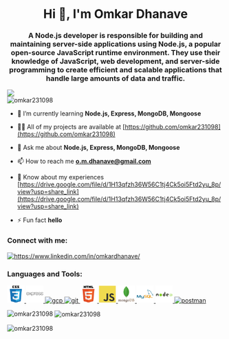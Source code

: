<h1 align="center">Hi 👋, I'm Omkar Dhanave</h1>
<h3 align="center">A Node.js developer is responsible for building and maintaining server-side applications using Node.js, a popular open-source JavaScript runtime environment. They use their knowledge of JavaScript, web development, and server-side programming to create efficient and scalable applications that handle large amounts of data and traffic.</h3>
<img align="right" width="600" src="https://media0.giphy.com/media/qgQUggAC3Pfv687qPC/giphy.gif">
<p align="left"> <img src="https://komarev.com/ghpvc/?username=omkar231098&label=Profile%20views&color=0e75b6&style=flat" alt="omkar231098" /> </p>

- 🌱 I’m currently learning **Node.js, Express, MongoDB, Mongoose**

- 👨‍💻 All of my projects are available at [https://github.com/omkar231098](https://github.com/omkar231098)

- 💬 Ask me about **Node.js, Express, MongoDB, Mongoose**

- 📫 How to reach me **o.m.dhanave@gmail.com**

- 📄 Know about my experiences [https://drive.google.com/file/d/1H13qfzh36W56C1tj4Ck5oi5Ftd2yu_8p/view?usp=share_link](https://drive.google.com/file/d/1H13qfzh36W56C1tj4Ck5oi5Ftd2yu_8p/view?usp=share_link)

- ⚡ Fun fact **hello**

<h3 align="left">Connect with me:</h3>
<p align="left">
<a href="https://linkedin.com/in/https://www.linkedin.com/in/omkardhanave/" target="blank"><img align="center" src="https://raw.githubusercontent.com/rahuldkjain/github-profile-readme-generator/master/src/images/icons/Social/linked-in-alt.svg" alt="https://www.linkedin.com/in/omkardhanave/" height="30" width="40" /></a>
</p>

<h3 align="left">Languages and Tools:</h3>
<p align="left"> <a href="https://www.w3schools.com/css/" target="_blank" rel="noreferrer"> <img src="https://raw.githubusercontent.com/devicons/devicon/master/icons/css3/css3-original-wordmark.svg" alt="css3" width="40" height="40"/> </a> <a href="https://expressjs.com" target="_blank" rel="noreferrer"> <img src="https://raw.githubusercontent.com/devicons/devicon/master/icons/express/express-original-wordmark.svg" alt="express" width="40" height="40"/> </a> <a href="https://cloud.google.com" target="_blank" rel="noreferrer"> <img src="https://www.vectorlogo.zone/logos/google_cloud/google_cloud-icon.svg" alt="gcp" width="40" height="40"/> </a> <a href="https://git-scm.com/" target="_blank" rel="noreferrer"> <img src="https://www.vectorlogo.zone/logos/git-scm/git-scm-icon.svg" alt="git" width="40" height="40"/> </a> <a href="https://www.w3.org/html/" target="_blank" rel="noreferrer"> <img src="https://raw.githubusercontent.com/devicons/devicon/master/icons/html5/html5-original-wordmark.svg" alt="html5" width="40" height="40"/> </a> <a href="https://developer.mozilla.org/en-US/docs/Web/JavaScript" target="_blank" rel="noreferrer"> <img src="https://raw.githubusercontent.com/devicons/devicon/master/icons/javascript/javascript-original.svg" alt="javascript" width="40" height="40"/> </a> <a href="https://www.mongodb.com/" target="_blank" rel="noreferrer"> <img src="https://raw.githubusercontent.com/devicons/devicon/master/icons/mongodb/mongodb-original-wordmark.svg" alt="mongodb" width="40" height="40"/> </a> <a href="https://www.mysql.com/" target="_blank" rel="noreferrer"> <img src="https://raw.githubusercontent.com/devicons/devicon/master/icons/mysql/mysql-original-wordmark.svg" alt="mysql" width="40" height="40"/> </a> <a href="https://nodejs.org" target="_blank" rel="noreferrer"> <img src="https://raw.githubusercontent.com/devicons/devicon/master/icons/nodejs/nodejs-original-wordmark.svg" alt="nodejs" width="40" height="40"/> </a> <a href="https://postman.com" target="_blank" rel="noreferrer"> <img src="https://www.vectorlogo.zone/logos/getpostman/getpostman-icon.svg" alt="postman" width="40" height="40"/> </a> </p>

<p><img align="left" src="https://github-readme-stats.vercel.app/api/top-langs?username=omkar231098&show_icons=true&locale=en&layout=compact" alt="omkar231098" /></p>

<p>&nbsp;<img align="center" src="https://github-readme-stats.vercel.app/api?username=omkar231098&show_icons=true&locale=en" alt="omkar231098" /></p>

<p><img align="center" src="https://github-readme-streak-stats.herokuapp.com/?user=omkar231098&" alt="omkar231098" /></p>

